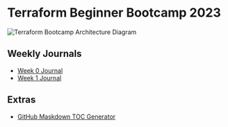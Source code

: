 # Terraform Beginner Bootcamp 2023

![Terraform Bootcamp Architecture Diagram](https://github.com/aungkohtat/terraform-beginner-bootcamp-2023/assets/53327362/3a091b84-c2af-46b4-a45d-1e87d16e3212)


## Weekly Journals
- [Week 0 Journal](journal/week0.md)
- [Week 1 Journal](journal/week1.md)
## Extras
- [GitHub Maskdown TOC Generator](https://derlin.github.io/bitdowntoc/)
